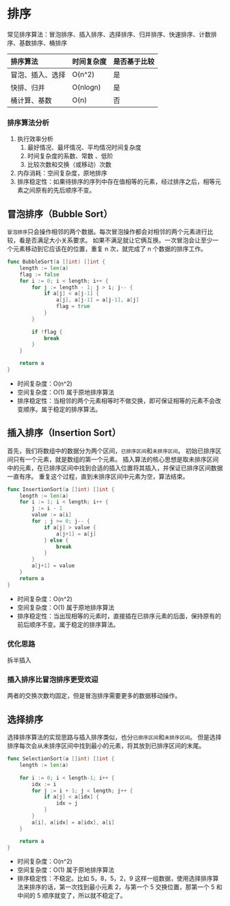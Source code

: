 # 排序

常见排序算法：冒泡排序、插入排序、选择排序、归并排序、快速排序、计数排序、基数排序、桶排序

| 排序算法     | 时间复杂度    | 是否基于比较 |
|:---------|:---------|:-------|
| 冒泡、插入、选择 | O(n^2)   | 是      |
| 快排、归并    | O(nlogn) | 是      |
| 桶计算、基数   | O(n)     | 否      |

### 排序算法分析
1. 执行效率分析
   1. 最好情况、最坏情况、平均情况时间复杂度
   2. 时间复杂度的系数、常数 、低阶
   3. 比较次数和交换（或移动）次数
2. 内存消耗：空间复杂度，原地排序
3. 排序稳定性：如果待排序的序列中存在值相等的元素，经过排序之后，相等元素之间原有的先后顺序不变。

## 冒泡排序（Bubble Sort）

`冒泡排序`只会操作相邻的两个数据。每次冒泡操作都会对相邻的两个元素进行比较，看是否满足大小关系要求。
如果不满足就让它俩互换。一次冒泡会让至少一个元素移动到它应该在的位置，重复 n 次，就完成了 n 个数据的排序工作。

```go
func BubbleSort(a []int) []int {
	length := len(a)
	flag := false
	for i := 0; i < length; i++ {
		for j := length - 1; j > i; j-- {
			if a[j] < a[j-1] {
				a[j], a[j-1] = a[j-1], a[j]
				flag = true
			}
		}
		
		if !flag {
			break
		}
	}

	return a
}
```

- 时间复杂度：O(n^2)
- 空间复杂度：O(1) 属于原地排序算法
- 排序稳定性：当相邻的两个元素相等时不做交换，即可保证相等的元素不会改变顺序。属于稳定的排序算法。

## 插入排序（Insertion Sort）

首先，我们将数组中的数据分为两个区间，`已排序区间`和`未排序区间`。 初始已排序区间只有一个元素，就是数组的第一个元素。
插入算法的核心思想是取未排序区间中的元素，在已排序区间中找到合适的插入位置将其插入，并保证已排序区间数据一直有序。
重复这个过程，直到未排序区间中元素为空，算法结束。

```go
func InsertionSort(a []int) []int {
	length := len(a)
	for i := 1; i < length; i++ {
		j := i - 1
		value := a[i]
		for ; j >= 0; j-- {
			if a[j] > value {
				a[j+1] = a[j]
			} else {
				break
			}
		}
		a[j+1] = value
	}
	return a
}
```

- 时间复杂度：O(n^2)
- 空间复杂度：O(1) 属于原地排序算法
- 排序稳定性：当出现相等的元素时，直接插在已排序元素的后面，保持原有的前后顺序不变。属于稳定的排序算法。

### 优化思路

拆半插入

### 插入排序比冒泡排序更受欢迎

两者的交换次数均固定，但是冒泡排序需要更多的数据移动操作。


## 选择排序

选择排序算法的实现思路与插入排序类似，也分`已排序区间`和`未排序区间`。
但是选择排序每次会从未排序区间中找到最小的元素，将其放到已排序区间的末尾。

```go
func SelectionSort(a []int) []int {
	length := len(a)
	
	for i := 0; i < length-1; i++ {
		idx := i
		for j := i + 1; j < length; j++ {
			if a[j] < a[idx] {
				idx = j
			}
		}
		a[i], a[idx] = a[idx], a[i]
	}

	return a
}
```

- 时间复杂度：O(n^2)
- 空间复杂度：O(1) 属于原地排序算法
- 排序稳定性：不稳定。比如 5，8，5，2，9 这样一组数据，使用选择排序算法来排序的话，第一次找到最小元素 2，与第一个 5 交换位置，那第一个 5 和中间的 5 顺序就变了，所以就不稳定了。

